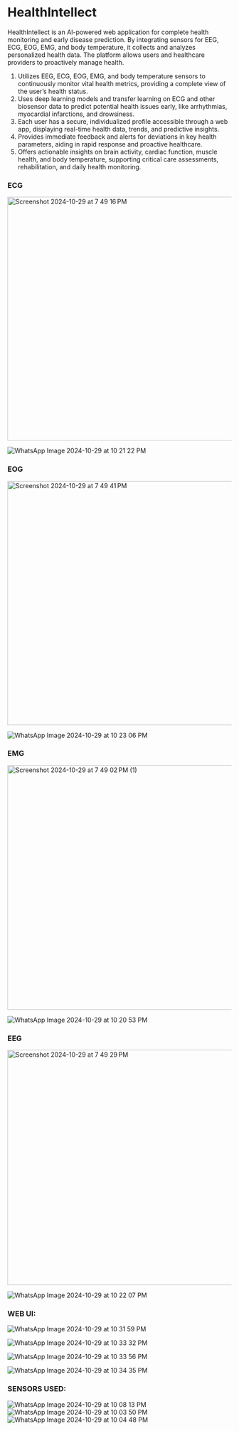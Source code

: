 # HealthIntellect
HealthIntellect is an AI-powered web application for complete health monitoring and early disease prediction. By integrating sensors for EEG, ECG, EOG, EMG, and body temperature, it collects and analyzes personalized health data. The platform allows users and healthcare providers to proactively manage health.


1) Utilizes EEG, ECG, EOG, EMG, and body temperature sensors to continuously monitor vital health metrics, providing a complete view of the user’s health status.
2) Uses deep learning models and transfer learning on ECG and other biosensor data to predict potential health issues early, like arrhythmias, myocardial infarctions, and drowsiness.
3) Each user has a secure, individualized profile accessible through a web app, displaying real-time health data, trends, and predictive insights.
4) Provides immediate feedback and alerts for deviations in key health parameters, aiding in rapid response and proactive healthcare.
5) Offers actionable insights on brain activity, cardiac function, muscle health, and body temperature, supporting critical care assessments, rehabilitation, and daily health monitoring.

### ECG
<img width="548" alt="Screenshot 2024-10-29 at 7 49 16 PM" src="https://github.com/user-attachments/assets/a543d786-3e3b-4860-90c8-013badb4309d">

![WhatsApp Image 2024-10-29 at 10 21 22 PM](https://github.com/user-attachments/assets/39eca2de-289f-4dfc-84f1-d75581af5d89)

### EOG
<img width="549" alt="Screenshot 2024-10-29 at 7 49 41 PM" src="https://github.com/user-attachments/assets/e1d79db8-aa45-42ef-8618-b31a5618f894">

![WhatsApp Image 2024-10-29 at 10 23 06 PM](https://github.com/user-attachments/assets/eabe5b5c-586a-45b2-9a7c-cc1362f90018)

### EMG
<img width="550" alt="Screenshot 2024-10-29 at 7 49 02 PM (1)" src="https://github.com/user-attachments/assets/4b6bd048-8bcf-4e24-a442-63ff1babe385">

![WhatsApp Image 2024-10-29 at 10 20 53 PM](https://github.com/user-attachments/assets/8bbfcbe7-9c9b-4011-bead-467906e649c0)

### EEG
<img width="529" alt="Screenshot 2024-10-29 at 7 49 29 PM" src="https://github.com/user-attachments/assets/6ecda286-07c1-45a8-9d20-afc2c71d6539">

![WhatsApp Image 2024-10-29 at 10 22 07 PM](https://github.com/user-attachments/assets/8c1806a3-80a1-4e6c-9fd2-6f6b949c3418)

### WEB UI:

![WhatsApp Image 2024-10-29 at 10 31 59 PM](https://github.com/user-attachments/assets/5068844c-e9c5-4ac1-b08a-3476cce5c51e)

![WhatsApp Image 2024-10-29 at 10 33 32 PM](https://github.com/user-attachments/assets/ab6a7877-2191-45c9-bc70-03c42220611a)

![WhatsApp Image 2024-10-29 at 10 33 56 PM](https://github.com/user-attachments/assets/c5c884b7-5436-480a-8bd4-d891f215375c)

![WhatsApp Image 2024-10-29 at 10 34 35 PM](https://github.com/user-attachments/assets/a7466946-ff3f-49ee-9467-2e6900b92cc4)


### SENSORS USED:
![WhatsApp Image 2024-10-29 at 10 08 13 PM](https://github.com/user-attachments/assets/77e5748e-c3de-4bf6-a837-1cf910f320e3)
![WhatsApp Image 2024-10-29 at 10 03 50 PM](https://github.com/user-attachments/assets/e6d0731f-2627-4ca7-a567-451c63ebf7be)
![WhatsApp Image 2024-10-29 at 10 04 48 PM](https://github.com/user-attachments/assets/4c5680d9-e39d-42e3-83e5-31f1ca0ea8ac)
